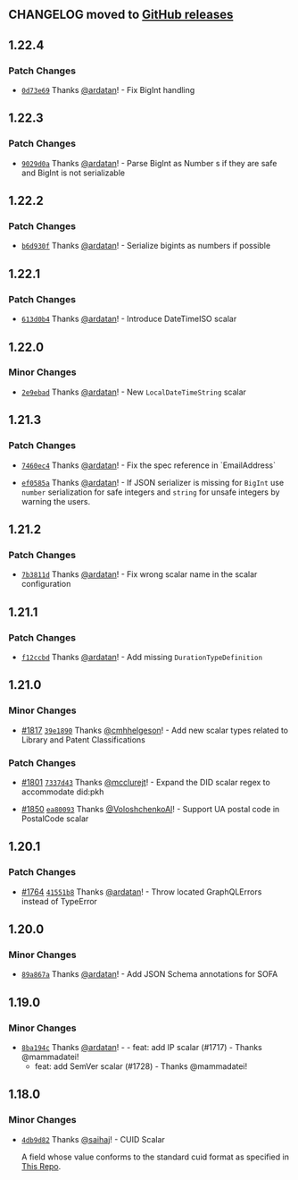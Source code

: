 ## CHANGELOG moved to [GitHub releases](https://github.com/Urigo/graphql-scalars/releases)

## 1.22.4

### Patch Changes

- [`0d73e69`](https://github.com/Urigo/graphql-scalars/commit/0d73e6952ba5bd514bc9524065589ce0e252a739)
  Thanks [@ardatan](https://github.com/ardatan)! - Fix BigInt handling

## 1.22.3

### Patch Changes

- [`9029d0a`](https://github.com/Urigo/graphql-scalars/commit/9029d0a28b81ad13d9dc3533860a2987f7ae6c43)
  Thanks [@ardatan](https://github.com/ardatan)! - Parse BigInt as Number s if they are safe and
  BigInt is not serializable

## 1.22.2

### Patch Changes

- [`b6d930f`](https://github.com/Urigo/graphql-scalars/commit/b6d930fd31f8ad8b4aa2532f4e25d5b15fcadd4a)
  Thanks [@ardatan](https://github.com/ardatan)! - Serialize bigints as numbers if possible

## 1.22.1

### Patch Changes

- [`613d0b4`](https://github.com/Urigo/graphql-scalars/commit/613d0b4a41cb9c4f540ed9e55e5c62ecafa05d5c)
  Thanks [@ardatan](https://github.com/ardatan)! - Introduce DateTimeISO scalar

## 1.22.0

### Minor Changes

- [`2e9ebad`](https://github.com/Urigo/graphql-scalars/commit/2e9ebad9dfcc578a37d8a5858d75053b7124a666)
  Thanks [@ardatan](https://github.com/ardatan)! - New `LocalDateTimeString` scalar

## 1.21.3

### Patch Changes

- [`7460ec4`](https://github.com/Urigo/graphql-scalars/commit/7460ec43ed67003913336bd1f4fac80dc3915a05)
  Thanks [@ardatan](https://github.com/ardatan)! - Fix the spec reference in \`EmailAddress\`

- [`ef0585a`](https://github.com/Urigo/graphql-scalars/commit/ef0585a16796a27e93c82865bcc1fbd1c6e5c5b3)
  Thanks [@ardatan](https://github.com/ardatan)! - If JSON serializer is missing for `BigInt` use
  `number` serialization for safe integers and `string` for unsafe integers by warning the users.

## 1.21.2

### Patch Changes

- [`7b3811d`](https://github.com/Urigo/graphql-scalars/commit/7b3811d50a507573e5b16d1e14c6d203cee1c8d4)
  Thanks [@ardatan](https://github.com/ardatan)! - Fix wrong scalar name in the scalar configuration

## 1.21.1

### Patch Changes

- [`f12ccbd`](https://github.com/Urigo/graphql-scalars/commit/f12ccbd98e8d4a9fd4a9f4bf334eb09f4e4f61ba)
  Thanks [@ardatan](https://github.com/ardatan)! - Add missing `DurationTypeDefinition`

## 1.21.0

### Minor Changes

- [#1817](https://github.com/Urigo/graphql-scalars/pull/1817)
  [`39e1890`](https://github.com/Urigo/graphql-scalars/commit/39e1890f494a19a86f50392cd9c9db6e466f6086)
  Thanks [@cmhhelgeson](https://github.com/cmhhelgeson)! - Add new scalar types related to Library
  and Patent Classifications

### Patch Changes

- [#1801](https://github.com/Urigo/graphql-scalars/pull/1801)
  [`7337d43`](https://github.com/Urigo/graphql-scalars/commit/7337d432cb8a103778ca62a570d27f3f00ec3a2c)
  Thanks [@mcclurejt](https://github.com/mcclurejt)! - Expand the DID scalar regex to accommodate
  did:pkh

- [#1850](https://github.com/Urigo/graphql-scalars/pull/1850)
  [`ea80093`](https://github.com/Urigo/graphql-scalars/commit/ea800938238be4c676ff3a71a4d77c3e66de364a)
  Thanks [@VoloshchenkoAl](https://github.com/VoloshchenkoAl)! - Support UA postal code in
  PostalCode scalar

## 1.20.1

### Patch Changes

- [#1764](https://github.com/Urigo/graphql-scalars/pull/1764)
  [`41551b8`](https://github.com/Urigo/graphql-scalars/commit/41551b8a1cfa616fefe2b67dbaea91d5ca76eeac)
  Thanks [@ardatan](https://github.com/ardatan)! - Throw located GraphQLErrors instead of TypeError

## 1.20.0

### Minor Changes

- [`89a867a`](https://github.com/Urigo/graphql-scalars/commit/89a867afaa0d7a0e5365dce8508aecf67586061a)
  Thanks [@ardatan](https://github.com/ardatan)! - Add JSON Schema annotations for SOFA

## 1.19.0

### Minor Changes

- [`8ba194c`](https://github.com/Urigo/graphql-scalars/commit/8ba194c60fa8e84d20c6ada6bbc30555b9c832c0)
  Thanks [@ardatan](https://github.com/ardatan)! - - feat: add IP scalar (#1717) - Thanks
  @mammadatei!
  - feat: add SemVer scalar (#1728) - Thanks @mammadatei!

## 1.18.0

### Minor Changes

- [`4db9d82`](https://github.com/Urigo/graphql-scalars/commit/4db9d82f36c834dfe37ac3759429c12a1cc24060)
  Thanks [@saihaj](https://github.com/saihaj)! - CUID Scalar

  A field whose value conforms to the standard cuid format as specified in
  [This Repo](https://github.com/ericelliott/cuid#broken-down).
